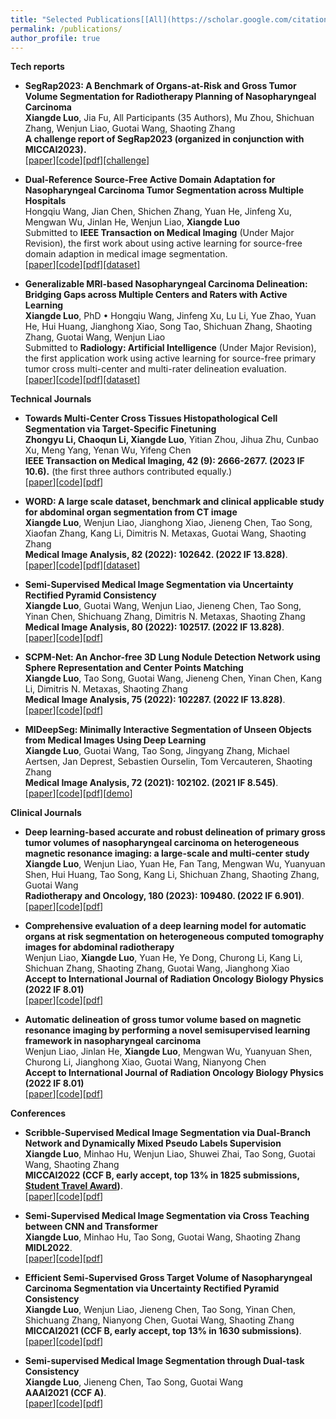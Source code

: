 ```yaml
---
title: "Selected Publications[[All](https://scholar.google.com/citations?user=dD4HLS4AAAAJ&hl=en)]"
permalink: /publications/
author_profile: true
---
```

**Tech reports**    
* <b> SegRap2023: A Benchmark of Organs-at-Risk and Gross Tumor Volume Segmentation for Radiotherapy Planning of Nasopharyngeal Carcinoma </b> <br>
<b>Xiangde Luo</b>, Jia Fu, All Participants (35 Authors), Mu Zhou, Shichuan Zhang, Wenjun Liao, Guotai Wang, Shaoting Zhang <br>
<b>A challenge report of SegRap2023 (organized in conjunction with MICCAI2023).</b><br>
[[paper](https://arxiv.org/abs/2312.09576)][[code](https://github.com/HiLab-git/SegRap2023)][[pdf]](../files/segrap2023_arxiv.pdf)[[challenge]](https://segrap2023.grand-challenge.org/)

* <b> Dual-Reference Source-Free Active Domain Adaptation for Nasopharyngeal Carcinoma Tumor Segmentation across Multiple Hospitals</b> <br> 
  Hongqiu Wang, Jian Chen, Shichen Zhang, Yuan He, Jinfeng Xu, Mengwan Wu, Jinlan He,
Wenjun Liao, <b>Xiangde Luo</b><br> 
  Submitted to **IEEE Transaction on Medical Imaging** (Under Major Revision), the first work about using active learning for source-free domain adaption in medical image segmentation.<br>
  [[paper](https://arxiv.org/pdf/2309.13401.pdf)][[code](https://github.com/whq-xxh/Active-GTV-Seg)][[pdf]](../files/Active-GTV-Seg-2023.pdf)[[dataset]](https://github.com/whq-xxh/Active-GTV-Seg)

* <b>Generalizable MRI-based Nasopharyngeal Carcinoma Delineation: Bridging Gaps across Multiple Centers and Raters with Active Learning</b> <br> 
  <b>Xiangde Luo</b>, PhD • Hongqiu Wang, Jinfeng Xu, Lu Li, Yue Zhao, Yuan He, Hui Huang, Jianghong Xiao, Song Tao, Shichuan Zhang, Shaoting Zhang, Guotai Wang, Wenjun Liao<br> 
  Submitted to **Radiology: Artificial Intelligence** (Under Major Revision), the first application work using active learning for source-free primary tumor cross multi-center and multi-rater delineation evaluation.<br>
  [[paper](../)][[code](../)][[pdf]](../)[[dataset]](../)
  
**Technical Journals**  
  * <b>Towards Multi-Center Cross Tissues Histopathological Cell Segmentation via Target-Specific Finetuning</b> <br> 
  <b>Zhongyu Li, Chaoqun Li, Xiangde Luo</b>, Yitian Zhou, Jihua Zhu, Cunbao Xu, Meng Yang, Yenan Wu, Yifeng Chen <br> 
  <b>IEEE Transaction on Medical Imaging, 42 (9): 2666-2677. (2023 IF 10.6).</b> (the first three authors contributed equally.)<br>
  [[paper](https://ieeexplore.ieee.org/abstract/document/10087318)][[code](https://github.com/NeuronXJTU/SFDA-CellSeg)][[pdf](../files/SFDA-CellSeg-TMI2023.pdf)]

 * <b>WORD: A large scale dataset, benchmark and clinical applicable study for abdominal organ segmentation from CT image</b> <br> 
  <b>Xiangde Luo</b>, Wenjun Liao, Jianghong Xiao, Jieneng Chen, Tao Song, Xiaofan Zhang, Kang Li, Dimitris N. Metaxas, Guotai Wang, Shaoting Zhang<br>
  <b>Medical Image Analysis, 82 (2022): 102642. (2022 IF 13.828)</b>.<br>
  [[paper](https://www.sciencedirect.com/science/article/pii/S1361841522002705)][[code](https://github.com/HiLab-git/WORD)][[pdf](../files/WORD-MedIA2022.pdf)][[dataset](https://drive.google.com/file/d/1HcRo3WARRXa_iBdFpo_4Z2s3z7PMzLlL/view)]
   
 * <b>Semi-Supervised Medical Image Segmentation via Uncertainty Rectified Pyramid Consistency</b> <br> 
  <b>Xiangde Luo</b>, Guotai Wang, Wenjun Liao, Jieneng Chen, Tao Song, Yinan Chen, Shichuang Zhang, Dimitris N. Metaxas, Shaoting Zhang <br>
   <b>Medical Image Analysis, 80 (2022): 102517. (2022 IF 13.828)</b>.<br>
  [[paper](https://www.sciencedirect.com/science/article/pii/S1361841522001645)][[code](https://github.com/HiLab-git/SSL4MIS)][[pdf](../files/URPC-MedIA2022.pdf)]
    
 * <b>SCPM-Net: An Anchor-free 3D Lung Nodule Detection Network using Sphere Representation and Center Points Matching</b> <br> 
 <b>Xiangde Luo</b>, Tao Song, Guotai Wang, Jieneng Chen, Yinan Chen, Kang Li, Dimitris N. Metaxas, Shaoting Zhang<br>
 <b>Medical Image Analysis, 75 (2022): 102287. (2022 IF 13.828)</b>.<br>
 [[paper](https://www.sciencedirect.com/science/article/abs/pii/S1361841521003327)][[code](https://github.com/HiLab-git/SCPM-Net)][[pdf](../files/SCPM-Net-MedIA2022.pdf)]
  
 * <b>MIDeepSeg: Minimally Interactive Segmentation of Unseen Objects from Medical Images Using Deep Learning</b> <br> 
 <b>Xiangde Luo</b>, Guotai Wang, Tao Song, Jingyang Zhang, Michael Aertsen, Jan Deprest, Sebastien Ourselin, Tom Vercauteren, Shaoting Zhang<br>
 <b>Medical Image Analysis, 72 (2021): 102102. (2021 IF 8.545)</b>.<br>
 [[paper](https://www.sciencedirect.com/science/article/abs/pii/S1361841521001481)][[code](https://github.com/Luoxd1996/MIDeepSeg)][[pdf](../files/MIDeepSeg-MedIA2021.pdf)][[demo](https://www.youtube.com/watch?v=eq-tqlJnckE)]

**Clinical Journals**  
 * <b> Deep learning-based accurate and robust delineation of primary gross tumor volumes of nasopharyngeal carcinoma on heterogeneous magnetic resonance imaging: a large-scale and multi-center study</b> <br> 
 <b>Xiangde Luo</b>, Wenjun Liao, Yuan He, Fan Tang, Mengwan Wu, Yuanyuan Shen, Hui Huang, Tao Song, Kang Li, Shichuan Zhang, Shaoting Zhang, Guotai Wang<br> 
 <b>Radiotherapy and Oncology, 180 (2023): 109480. (2022 IF 6.901)</b>.<br>
  [[paper](https://www.sciencedirect.com/science/article/pii/S016781402300018X)][[code](https://github.com/Luoxd1996/RobustNPC)][[pdf](../files/RobustNPC-GreenJournal2023.pdf)]

  * <b> Comprehensive evaluation of a deep learning model for automatic organs at risk segmentation on heterogeneous computed tomography images for abdominal radiotherapy</b> <br> 
  Wenjun Liao, <b>Xiangde Luo</b>, Yuan He, Ye Dong, Churong Li, Kang Li, Shichuan Zhang, Shaoting Zhang, Guotai Wang, Jianghong Xiao <br> 
  <b>Accept to International Journal of Radiation Oncology Biology Physics (2022 IF 8.01) </b><br>
  [[paper](https://www.sciencedirect.com/science/article/abs/pii/S0360301623005205)][[code](https://github.com/Luoxd1996/AbsegNet)][[pdf]](../files/AbsegNet-RedJournal2023.pdf)

* <b> Automatic delineation of gross tumor volume based on magnetic resonance imaging by performing a novel semisupervised learning framework in nasopharyngeal carcinoma</b> <br>
Wenjun Liao, Jinlan He, <b>Xiangde Luo</b>, Mengwan Wu, Yuanyuan Shen, Churong Li, Jianghong Xiao, Guotai Wang, Nianyong Chen<br> 
  <b>Accept to International Journal of Radiation Oncology Biology Physics (2022 IF 8.01) </b><br>
  [[paper](https://www.sciencedirect.com/science/article/pii/S0360301622002772)][[code](https://github.com/HiLab-git/SSL4MIS)][[pdf]](https://pdf.sciencedirectassets.com/271185/1-s2.0-S0360301622X00084/1-s2.0-S0360301622002772/main.pdf?X-Amz-Security-Token=IQoJb3JpZ2luX2VjEG8aCXVzLWVhc3QtMSJHMEUCIQDAspTXilFili3BkBSQwiL3h6lpiTcHrog2UzJonX6JtgIgZ7ZIaIdOyJNxPA6yz0PZv%2B6RtCP1mtl4Dk32tN4DPQkqvAUIh%2F%2F%2F%2F%2F%2F%2F%2F%2F%2F%2FARAFGgwwNTkwMDM1NDY4NjUiDMR0VDEZ47AuvKvutiqQBexQc1LTNGQ1kVbTF%2F4B56l87PabudyV65rkRMpUb72ZN74wzQ0pVYVngBOjuktCARiRjViL4YqBKjrb896RA%2FFog0WSvGURIYa611fzg6t4afzo3ePeLfSDRg8VH1u9xi4%2FyNzoBNoiBVXP6%2B8PiegwME8%2FkCq4YoYGEpXrK5l4PcdLxmF91qrzf3A8wgzZAIuk%2BJ5Dae8lTynNTP7OEFulcEjU3cuZEvhPmO3%2FEAldopiOnRbSWihRTgewzrL2KP3uiLNy17lYopipEXZyDhZA6tVWv37qceWEQKQUhPdqbp2KMOGCbS5Ee2KwWOJP1%2BYks8O4KXur0Spmz%2Fnk%2F5OTOA1PfvTr2vkjYnDzblsB3L7Av33duYbZo%2BQe3Uj2pzcHP%2BluKc0RiqAKl%2FrcdoyIM2XVtRnKM5XkuKs9wD%2BDPNaT79NdgyFdjhSA%2FPB6A8muG%2BzeB3U1U%2Fbp6eSmYcYT%2FEEOsGgmxUCKGjAtlMhSMyHJvFcYpmsNzYiOSn%2Fwv8wHXYAjjjk2rp8Q0xlzRjGn0SK%2Be6Qg%2FKmsed6i5kwl62FH2xWpEGg4sRdt06wF8f6jO8zF8Y3OpdIat9XYLWXrXRV05IJTzGydhnvV%2Ba1JON9nzRAlHf0qeSo6JKX8ep%2B%2B3sWv1mQgdmKHsrckyKXo2hjQV58LIzT2eoL3KdtCKdUl%2FXJWh%2Bx%2BgOCmrXEgnODduGFG88YEeWdZVN5KPxtCFiTWU%2BeI3ns%2FPCOmMg%2FjbsIHrsV7ES%2BjmjfJSXtjCuZELJgYS57w%2F1ocaD7gIawfZKHmqOSnVlyR7073XTPUbWEJIUOkxUboi4vk9biOEO5hmH4sQGn%2F2bJgQRKZFoPfOD%2BOrfBUVeB7VuO0VOnMMN7IuKkGOrEBzw2cTVnlqnqNOKC7GUKifNcZGArCNmbrphDFB1nO8mio9CSQrdkqscfmbZbhFoRTv%2Bkhlg17GPpUk%2B7NFXhABRWq68hgUc9kfnPPDqTlTY3N9HNNrWfMewA6Z5SIa%2F45ZEcETCs7wmHo5W2s0N5B%2F64x3hfea3J01oPQNtQJaY7QkaGQjO1RoAEYBQeRK992pJkQt0eSjTAuNtdCOx1Bd9Tj6AUm009MM7xwkm%2FMCkgo&X-Amz-Algorithm=AWS4-HMAC-SHA256&X-Amz-Date=20231017T072509Z&X-Amz-SignedHeaders=host&X-Amz-Expires=300&X-Amz-Credential=ASIAQ3PHCVTY6NAXJQZ2%2F20231017%2Fus-east-1%2Fs3%2Faws4_request&X-Amz-Signature=864d14556ca0156e1171f7ba8b7ce60e00e196e6ccaeffcf45227e6ca2211b97&hash=aef3addcc93a827f2650313313a40914e50ad15a2f8d597473ea1fa4d709fa6b&host=68042c943591013ac2b2430a89b270f6af2c76d8dfd086a07176afe7c76c2c61&pii=S0360301622002772&tid=spdf-86fb418f-4aad-4fe6-8106-8efd03245b17&sid=f21194033af229461f687bf8dc5e77bd9289gxrqa&type=client&tsoh=d3d3LnNjaWVuY2VkaXJlY3QuY29t&ua=120d5a555254010a505b04&rr=8176ce55aac904c4&cc=hk)
  
**Conferences**
* <b>Scribble-Supervised Medical Image Segmentation via Dual-Branch Network and Dynamically Mixed Pseudo Labels Supervision</b> <br> 
  <b>Xiangde Luo</b>, Minhao Hu, Wenjun Liao, Shuwei Zhai, Tao Song, Guotai Wang, Shaoting Zhang<br>
  <b>MICCAI2022 (CCF B, early accept, top 13% in 1825 submissions, [Student Travel Award](https://conferences.miccai.org/2022/en/MICCAI-2022-STUDENT-TRAVEL-AWARDS.html))</b>.<br>
  [[paper](https://arxiv.org/abs/2203.02106)][[code](https://github.com/HiLab-git/WSL4MIS)][[pdf](../files/DMPLS-MICCAI2022.pdf)]
    
* <b>Semi-Supervised Medical Image Segmentation via Cross Teaching between CNN and Transformer</b> <br> 
  <b>Xiangde Luo</b>, Minhao Hu, Tao Song, Guotai Wang, Shaoting Zhang<br>
  <b>MIDL2022</b>.<br>
  [[paper](https://openreview.net/pdf?id=KUmlnqHrAbE)][[code](https://github.com/HiLab-git/SSL4MIS)][[pdf](../files/CTbCT-MIDL2022.pdf)]
  
* <b>Efficient Semi-Supervised Gross Target Volume of Nasopharyngeal Carcinoma Segmentation via Uncertainty Rectified Pyramid Consistency</b> <br> 
  <b>Xiangde Luo</b>, Wenjun Liao, Jieneng Chen, Tao Song, Yinan Chen, Shichuang Zhang, Nianyong Chen, Guotai Wang, Shaoting Zhang<br>
  <b>MICCAI2021 (CCF B, early accept, top 13% in 1630 submissions)</b>.<br>
 [[paper](https://arxiv.org/pdf/2012.07042.pdf)][[code](https://github.com/HiLab-git/SSL4MIS)][[pdf](../files/URPC-MICCAI2021.pdf)]
   
* <b>Semi-supervised Medical Image Segmentation through Dual-task Consistency</b> <br> 
  <b>Xiangde Luo</b>, Jieneng Chen, Tao Song, Guotai Wang<br>
  <b>AAAI2021 (CCF A)</b>.<br>
 [[paper](https://arxiv.org/abs/2009.04448)][[code](https://github.com/HiLab-git/DTC)][[pdf](../files/DTC-AAAI2021.pdf)]
 
<!-- * <b>Learning Euler's Elastica Model for Medical Image Segmentation</b> <br> 
  Xu Chen, <b>Xiangde Luo</b>, Yitian Zhao, Shaoting Zhang, Guotai Wang, Yalin Zheng<br>
  A short version of this paper was accepted by <b>ISBI2021</b> (The first two authors contributed equally.)<br>
 [[paper](https://arxiv.org/abs/2011.00526)][[code](https://github.com/HiLab-git/ACELoss)] -->

